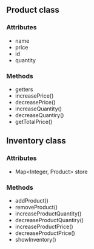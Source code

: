 ## Product class
### Attributes
- name
- price
- id
- quantity

### Methods
- getters
- increasePrice()
- decreasePrice()
- increaseQuantity()
- decreaseQuantiry()
- getTotalPrice()

## Inventory class
### Attributes
- Map<Integer, Product> store

### Methods
- addProduct()
- removeProduct()
- increaseProductQuantity()
- decreaseProductQuantiry()
- increaseProductPrice()
- decreaseProductPrice()
- showInventory()